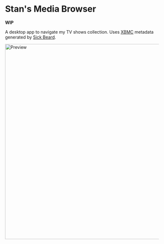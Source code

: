 Stan's Media Browser
====================

**WIP**

A desktop app to navigate my TV shows collection. Uses [XBMC] metadata generated by [Sick Beard].

<img src="http://i.imgur.com/HercNO2.jpg" width="640" alt="Preview">

  [XBMC]: http://xbmc.org/
  [Sick Beard]: https://github.com/bricky/Sick-Beard
